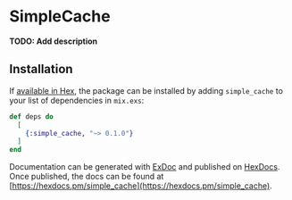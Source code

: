 # SimpleCache

**TODO: Add description**

## Installation

If [available in Hex](https://hex.pm/docs/publish), the package can be installed
by adding `simple_cache` to your list of dependencies in `mix.exs`:

```elixir
def deps do
  [
    {:simple_cache, "~> 0.1.0"}
  ]
end
```

Documentation can be generated with [ExDoc](https://github.com/elixir-lang/ex_doc)
and published on [HexDocs](https://hexdocs.pm). Once published, the docs can
be found at [https://hexdocs.pm/simple_cache](https://hexdocs.pm/simple_cache).

